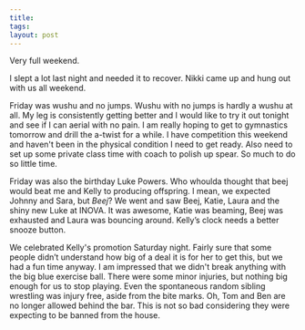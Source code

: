 ```yaml
---
title: 
tags: 
layout: post
---
```

Very full weekend.  



I slept a lot last night and needed it to recover.  Nikki came up and hung out with us all weekend.  



Friday was wushu and no jumps.  Wushu with no jumps is hardly a wushu at all.  My leg is consistently getting better and I would like to try it out tonight and see if I can aerial with no pain.  I am really hoping to get to gymnastics tomorrow and drill the a-twist for a while. I have competition this weekend and haven't been in the physical condition I need to get ready.  Also need to set up some private class time with coach to polish up spear.  So much to do so little time.



Friday was also the birthday Luke Powers.  Who whoulda thought that beej would beat me and Kelly to producing offspring. I mean, we expected Johnny and Sara, but _Beej_?  We went and saw Beej, Katie, Laura and the shiny new Luke at INOVA.  It was awesome, Katie was beaming, Beej was exhausted and Laura was bouncing around.  Kelly’s clock needs a better snooze button.  



We celebrated Kelly's promotion Saturday night.  Fairly sure that some people didn’t understand how big of a deal it is for her to get this, but we had a fun time anyway.  I am impressed that we didn't break anything with the big blue exercise ball.  There were some minor injuries, but nothing big enough for us to stop playing. Even the spontaneous random sibling wrestling was injury free, aside from the bite marks.  Oh, Tom and Ben are no longer allowed behind the bar.  This is not so bad considering they were expecting to be banned from the house.

